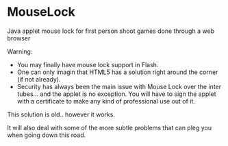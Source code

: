 MouseLock
=========

Java applet mouse lock for first person shoot games done through a web browser

Warning:
* You may finally have mouse lock support in Flash.  
* One can only imagin that HTML5 has a solution right around the corner (if not already).
* Security has always been the main issue with Mouse Lock over the inter tubes...  and the applet is no exception.  You will have to sign the applet with a certificate to make any kind of professional use out of it.

This solution is old.. however it works.  

It will also deal with some of the more subtle problems that can pleg you when going down this road. 
